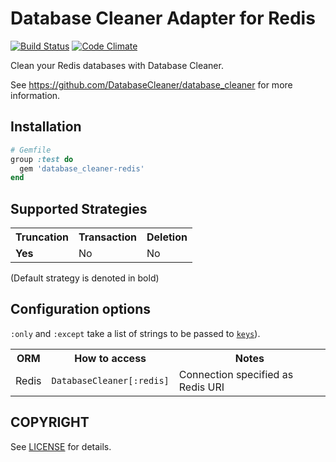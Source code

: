 # Database Cleaner Adapter for Redis

[![Build Status](https://travis-ci.org/DatabaseCleaner/database_cleaner-redis.svg?branch=master)](https://travis-ci.org/DatabaseCleaner/database_cleaner-redis)
[![Code Climate](https://codeclimate.com/github/DatabaseCleaner/database_cleaner-redis/badges/gpa.svg)](https://codeclimate.com/github/DatabaseCleaner/database_cleaner-redis)

Clean your Redis databases with Database Cleaner.

See https://github.com/DatabaseCleaner/database_cleaner for more information.

## Installation

```ruby
# Gemfile
group :test do
  gem 'database_cleaner-redis'
end
```

## Supported Strategies

<table>
  <tbody>
    <tr>
      <th>Truncation</th>
      <th>Transaction</th>
      <th>Deletion</th>
    </tr>
    <tr>
      <td> <b>Yes</b></td>
      <td> No</td>
      <td> No</td>
    </tr>
  </tbody>
</table>

(Default strategy is denoted in bold)

## Configuration options

`:only` and `:except` take a list of strings to be passed to [`keys`](https://redis.io/commands/keys)).

<table>
  <tbody>
    <tr>
      <th>ORM</th>
      <th>How to access</th>
      <th>Notes</th>
    </tr>
    <tr>
      <td>Redis</td>
      <td><code>DatabaseCleaner[:redis]</code></td>
      <td>Connection specified as Redis URI</td>
    </tr>
  </tbody>
</table>

## COPYRIGHT

See [LICENSE](LICENSE) for details.

